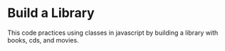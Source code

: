 # Build a Library

This code practices using classes in javascript by building a library with books, cds, and movies.